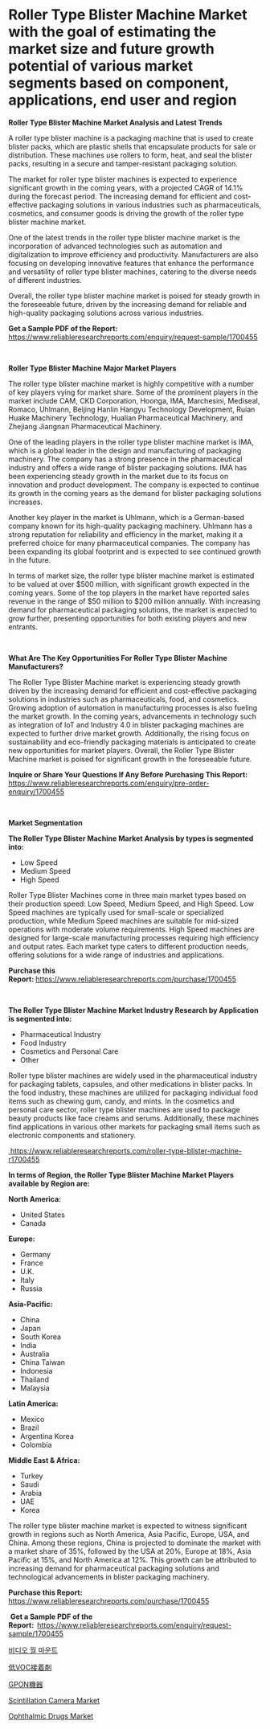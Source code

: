 <p><h1>Roller Type Blister Machine Market with the goal of estimating the market size and future growth potential of various market segments based on component, applications, end user and region</h1></p><p><strong>Roller Type Blister Machine Market Analysis and Latest Trends</strong></p>
<p><p>A roller type blister machine is a packaging machine that is used to create blister packs, which are plastic shells that encapsulate products for sale or distribution. These machines use rollers to form, heat, and seal the blister packs, resulting in a secure and tamper-resistant packaging solution.</p><p>The market for roller type blister machines is expected to experience significant growth in the coming years, with a projected CAGR of 14.1% during the forecast period. The increasing demand for efficient and cost-effective packaging solutions in various industries such as pharmaceuticals, cosmetics, and consumer goods is driving the growth of the roller type blister machine market.</p><p>One of the latest trends in the roller type blister machine market is the incorporation of advanced technologies such as automation and digitalization to improve efficiency and productivity. Manufacturers are also focusing on developing innovative features that enhance the performance and versatility of roller type blister machines, catering to the diverse needs of different industries.</p><p>Overall, the roller type blister machine market is poised for steady growth in the foreseeable future, driven by the increasing demand for reliable and high-quality packaging solutions across various industries.</p></p>
<p><strong>Get a Sample PDF of the Report:&nbsp;</strong> <a href="https://www.reliableresearchreports.com/enquiry/request-sample/1700455">https://www.reliableresearchreports.com/enquiry/request-sample/1700455</a></p>
<p>&nbsp;</p>
<p><strong>Roller Type Blister Machine Major Market Players</strong></p>
<p><p>The roller type blister machine market is highly competitive with a number of key players vying for market share. Some of the prominent players in the market include CAM, CKD Corporation, Hoonga, IMA, Marchesini, Mediseal, Romaco, Uhlmann, Beijing Hanlin Hangyu Technology Development, Ruian Huake Machinery Technology, Hualian Pharmaceutical Machinery, and Zhejiang Jiangnan Pharmaceutical Machinery.</p><p>One of the leading players in the roller type blister machine market is IMA, which is a global leader in the design and manufacturing of packaging machinery. The company has a strong presence in the pharmaceutical industry and offers a wide range of blister packaging solutions. IMA has been experiencing steady growth in the market due to its focus on innovation and product development. The company is expected to continue its growth in the coming years as the demand for blister packaging solutions increases.</p><p>Another key player in the market is Uhlmann, which is a German-based company known for its high-quality packaging machinery. Uhlmann has a strong reputation for reliability and efficiency in the market, making it a preferred choice for many pharmaceutical companies. The company has been expanding its global footprint and is expected to see continued growth in the future.</p><p>In terms of market size, the roller type blister machine market is estimated to be valued at over $500 million, with significant growth expected in the coming years. Some of the top players in the market have reported sales revenue in the range of $50 million to $200 million annually. With increasing demand for pharmaceutical packaging solutions, the market is expected to grow further, presenting opportunities for both existing players and new entrants.</p></p>
<p>&nbsp;</p>
<p><strong>What Are The Key Opportunities For Roller Type Blister Machine Manufacturers?</strong></p>
<p><p>The Roller Type Blister Machine market is experiencing steady growth driven by the increasing demand for efficient and cost-effective packaging solutions in industries such as pharmaceuticals, food, and cosmetics. Growing adoption of automation in manufacturing processes is also fueling the market growth. In the coming years, advancements in technology such as integration of IoT and Industry 4.0 in blister packaging machines are expected to further drive market growth. Additionally, the rising focus on sustainability and eco-friendly packaging materials is anticipated to create new opportunities for market players. Overall, the Roller Type Blister Machine market is poised for significant growth in the foreseeable future.</p></p>
<p><strong>Inquire or Share Your Questions If Any Before Purchasing This Report:</strong> <a href="https://www.reliableresearchreports.com/enquiry/pre-order-enquiry/1700455">https://www.reliableresearchreports.com/enquiry/pre-order-enquiry/1700455</a></p>
<p>&nbsp;</p>
<p><strong>Market Segmentation</strong></p>
<p><strong>The Roller Type Blister Machine Market Analysis by types is segmented into:</strong></p>
<p><ul><li>Low Speed</li><li>Medium Speed</li><li>High Speed</li></ul></p>
<p><p>Roller Type Blister Machines come in three main market types based on their production speed: Low Speed, Medium Speed, and High Speed. Low Speed machines are typically used for small-scale or specialized production, while Medium Speed machines are suitable for mid-sized operations with moderate volume requirements. High Speed machines are designed for large-scale manufacturing processes requiring high efficiency and output rates. Each market type caters to different production needs, offering solutions for a wide range of industries and applications.</p></p>
<p><strong>Purchase this Report:&nbsp;</strong><a href="https://www.reliableresearchreports.com/purchase/1700455">https://www.reliableresearchreports.com/purchase/1700455</a></p>
<p>&nbsp;</p>
<p><strong>The Roller Type Blister Machine Market Industry Research by Application is segmented into:</strong></p>
<p><ul><li>Pharmaceutical Industry</li><li>Food Industry</li><li>Cosmetics and Personal Care</li><li>Other</li></ul></p>
<p><p>Roller type blister machines are widely used in the pharmaceutical industry for packaging tablets, capsules, and other medications in blister packs. In the food industry, these machines are utilized for packaging individual food items such as chewing gum, candy, and mints. In the cosmetics and personal care sector, roller type blister machines are used to package beauty products like face creams and serums. Additionally, these machines find applications in various other markets for packaging small items such as electronic components and stationery.</p></p>
<p><a href="https://www.reliableresearchreports.com/roller-type-blister-machine-r1700455">&nbsp;https://www.reliableresearchreports.com/roller-type-blister-machine-r1700455</a></p>
<p><strong>In terms of Region, the Roller Type Blister Machine Market Players available by Region are:</strong></p>
<p>
    <p> <strong> North America: </strong>
        <ul>
            <li>United States</li>
            <li>Canada</li>
        </ul>
        </p> 
    <p> <strong> Europe: </strong>
        <ul>
            <li>Germany</li>
            <li>France</li>
            <li>U.K.</li>
            <li>Italy</li>
            <li>Russia</li>
        </ul>
        </p> 
    <p> <strong> Asia-Pacific: </strong>
        <ul>
            <li>China</li>
            <li>Japan</li>
            <li>South Korea</li>
            <li>India</li>
            <li>Australia</li>
            <li>China Taiwan</li>
            <li>Indonesia</li>
            <li>Thailand</li>
            <li>Malaysia</li>
        </ul>
        </p> 
    <p> <strong> Latin America: </strong>
        <ul>
            <li>Mexico</li>
            <li>Brazil</li>
            <li>Argentina Korea</li>
            <li>Colombia</li>
        </ul>
        </p> 
    <p> <strong> Middle East & Africa: </strong>
        <ul>
            <li>Turkey</li>
            <li>Saudi</li>
            <li>Arabia</li>
            <li>UAE</li>
            <li>Korea</li>
        </ul>
    </p>
    </p>
<p><p>The roller type blister machine market is expected to witness significant growth in regions such as North America, Asia Pacific, Europe, USA, and China. Among these regions, China is projected to dominate the market with a market share of 35%, followed by the USA at 20%, Europe at 18%, Asia Pacific at 15%, and North America at 12%. This growth can be attributed to increasing demand for pharmaceutical packaging solutions and technological advancements in blister packaging machinery.</p></p>
<p><strong>Purchase this Report: </strong><a href="https://www.reliableresearchreports.com/purchase/1700455">https://www.reliableresearchreports.com/purchase/1700455</a></p>
<p>&nbsp;<strong>Get a Sample PDF of the Report:&nbsp;&nbsp;</strong><a href="https://www.reliableresearchreports.com/enquiry/request-sample/1700455">https://www.reliableresearchreports.com/enquiry/request-sample/1700455</a></p>
<p><strong></strong></p>
<p><p><a href="https://github.com/EthaWolf/Market-Research-Report-List-1/blob/main/740447264752.md">비디오 월 마운트</a></p><p><a href="https://github.com/RaeJenkins1952/Market-Research-Report-List-1/blob/main/759216266072.md">低VOC接着剤</a></p><p><a href="https://github.com/TysonKub/Market-Research-Report-List-1/blob/main/312572866073.md">GPON機器</a></p><p><a href="https://www.linkedin.com/pulse/scintillation-camera-market-outlook-industry-overview-forecast-c5fee">Scintillation Camera Market</a></p><p><a href="https://www.linkedin.com/pulse/ophthalmic-drugs-market-size-trends-complete-industry-overview-bwnwe">Ophthalmic Drugs Market</a></p></p>